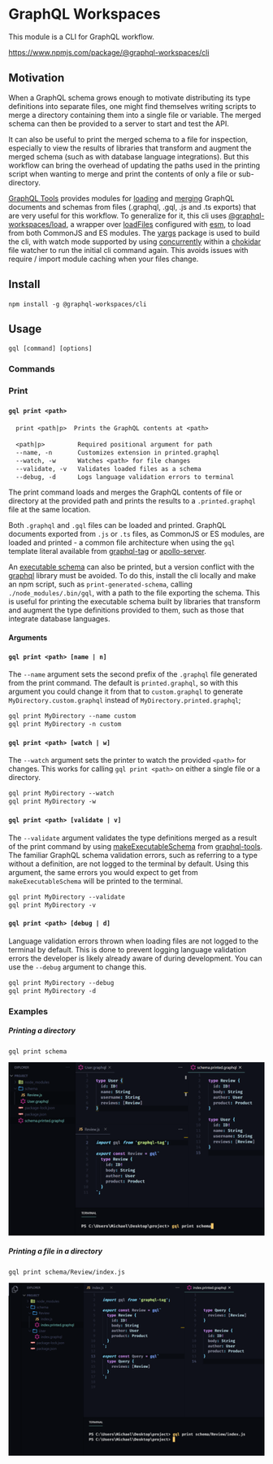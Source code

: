 # GraphQL Workspaces
This module is a CLI for GraphQL workflow.

https://www.npmjs.com/package/@graphql-workspaces/cli

## Motivation
When a GraphQL schema grows enough to motivate distributing its type definitions into separate files, one might find themselves writing scripts to merge a directory containing them into a single file or variable. The merged schema can then be provided to a server to start and test the API. 

It can also be useful to print the merged schema to a file for inspection, especially to view the results of libraries that transform and augment the merged schema (such as with database language integrations). But this workflow can bring the overhead of updating the paths used in the printing script when wanting to merge and print the contents of only a file or sub-directory.

[GraphQL Tools](https://www.graphql-tools.com/) provides modules for [loading](https://www.graphql-tools.com/docs/schema-merging#file-loading) and [merging](https://www.graphql-tools.com/docs/schema-merging#merging-type-definitions) GraphQL documents and schemas from files (.graphql, .gql, .js and .ts exports) that are very useful for this workflow. To generalize for it, this cli uses [@graphql-workspaces/load](https://www.npmjs.com/package/@graphql-workspaces/load), a wrapper over [loadFiles](https://www.graphql-tools.com/docs/api/modules/load-files#loadfiles) configured with [esm](https://www.npmjs.com/package/esm), to load from both CommonJS and ES modules. The [yargs](https://www.npmjs.com/package/yargs) package is used to build the cli, with watch mode supported by using [concurrently](https://www.npmjs.com/package/concurrently) within a [chokidar](https://www.npmjs.com/package/chokidar) file watcher to run the initial cli command again. This avoids issues with require / import module caching when your files change.
## Install
```
npm install -g @graphql-workspaces/cli
```
## Usage
```
gql [command] [options]
```
### Commands
### Print
#### `gql print <path>`
```
  print <path|p>  Prints the GraphQL contents at <path>

  <path|p>         Required positional argument for path
  --name, -n       Customizes extension in printed.graphql
  --watch, -w      Watches <path> for file changes
  --validate, -v   Validates loaded files as a schema
  --debug, -d      Logs language validation errors to terminal
```
The print command loads and merges the GraphQL contents of file or directory at the provided path and prints the results to a `.printed.graphql` file at the same location.

Both `.graphql` and `.gql` files can be loaded and printed. GraphQL documents exported from `.js` or `.ts` files, as CommonJS or ES modules, are loaded and printed - a common file architecture when using the `gql` template literal available from [graphql-tag](https://www.npmjs.com/package/graphql-tag) or [apollo-server](https://www.npmjs.com/package/apollo-server).

An [executable schema](https://www.graphql-tools.com/docs/generate-schema/) can also be printed, but a version conflict with the [graphql](https://www.npmjs.com/package/graphql) library must be avoided. To do this, install the cli locally and make an npm script, such as `print-generated-schema`, calling `./node_modules/.bin/gql`, with a path to the file exporting the schema. This is useful for printing the executable schema built by libraries that transform and augment the type definitions provided to them, such as those that integrate database languages.

#### Arguments
#### `gql print <path> [name | n]`
The `--name` argument sets the second prefix of the `.graphql` file generated from the print command. The default is `printed.graphql`, so with this argument you could change it from that to `custom.graphql` to generate `MyDirectory.custom.graphql` instead of `MyDirectory.printed.graphql`;
```
gql print MyDirectory --name custom
gql print MyDirectory -n custom
```
#### `gql print <path> [watch | w]`
The `--watch` argument sets the printer to watch the provided `<path>` for changes. This works for calling `gql print <path>` on either a single file or a directory.

```
gql print MyDirectory --watch
gql print MyDirectory -w
```
#### `gql print <path> [validate | v]`
The `--validate` argument validates the type definitions merged as a result of the print command by using [makeExecutableSchema](https://www.graphql-tools.com/docs/generate-schema/) from [graphql-tools](https://www.graphql-tools.com/docs/introduction/). The familiar GraphQL schema validation errors, such as referring to a type without a definition, are not logged to the terminal by default. Using this argument, the same errors you would expect to get from `makeExecutableSchema` will be printed to the terminal.
```
gql print MyDirectory --validate
gql print MyDirectory -v
```
#### `gql print <path> [debug | d]`
Language validation errors thrown when loading files are not logged to the terminal by default. This is done to prevent logging language validation errors the developer is likely already aware of during development. You can use the `--debug` argument to change this.
```
gql print MyDirectory --debug
gql print MyDirectory -d
```
### Examples
##### Printing a directory
```
gql print schema
```
![example](https://github.com/michaeldgraham/graphql-workspaces/blob/main/packages/cli/example.png?raw=true)
##### Printing a file in a directory
```
gql print schema/Review/index.js
```
![example](https://github.com/michaeldgraham/graphql-workspaces/blob/main/packages/cli/example2.png?raw=true)
